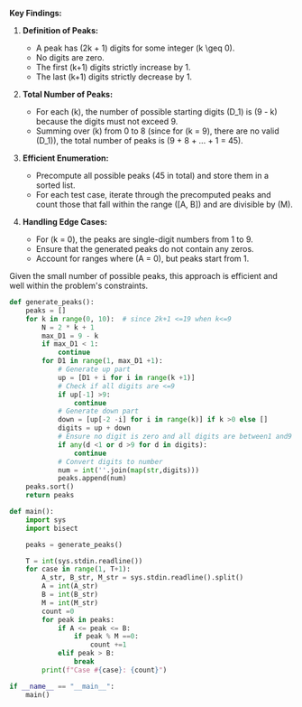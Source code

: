 **Key Findings:**

1. **Definition of Peaks:** 
   - A peak has \(2k + 1\) digits for some integer \(k \geq 0\).
   - No digits are zero.
   - The first \(k+1\) digits strictly increase by 1.
   - The last \(k+1\) digits strictly decrease by 1.

2. **Total Number of Peaks:**
   - For each \(k\), the number of possible starting digits \(D_1\) is \(9 - k\) because the digits must not exceed 9.
   - Summing over \(k\) from 0 to 8 (since for \(k = 9\), there are no valid \(D_1\)), the total number of peaks is \(9 + 8 + ... + 1 = 45\).

3. **Efficient Enumeration:**
   - Precompute all possible peaks (45 in total) and store them in a sorted list.
   - For each test case, iterate through the precomputed peaks and count those that fall within the range \([A, B]\) and are divisible by \(M\).

4. **Handling Edge Cases:**
   - For \(k = 0\), the peaks are single-digit numbers from 1 to 9.
   - Ensure that the generated peaks do not contain any zeros.
   - Account for ranges where \(A = 0\), but peaks start from 1.

Given the small number of possible peaks, this approach is efficient and well within the problem's constraints.

```python
def generate_peaks():
    peaks = []
    for k in range(0, 10):  # since 2k+1 <=19 when k<=9
        N = 2 * k + 1
        max_D1 = 9 - k
        if max_D1 < 1:
            continue
        for D1 in range(1, max_D1 +1):
            # Generate up part
            up = [D1 + i for i in range(k +1)]
            # Check if all digits are <=9
            if up[-1] >9:
                continue
            # Generate down part
            down = [up[-2 -i] for i in range(k)] if k >0 else []
            digits = up + down
            # Ensure no digit is zero and all digits are between1 and9
            if any(d <1 or d >9 for d in digits):
                continue
            # Convert digits to number
            num = int(''.join(map(str,digits)))
            peaks.append(num)
    peaks.sort()
    return peaks

def main():
    import sys
    import bisect

    peaks = generate_peaks()

    T = int(sys.stdin.readline())
    for case in range(1, T+1):
        A_str, B_str, M_str = sys.stdin.readline().split()
        A = int(A_str)
        B = int(B_str)
        M = int(M_str)
        count =0
        for peak in peaks:
            if A <= peak <= B:
                if peak % M ==0:
                    count +=1
            elif peak > B:
                break
        print(f"Case #{case}: {count}")

if __name__ == "__main__":
    main()
```